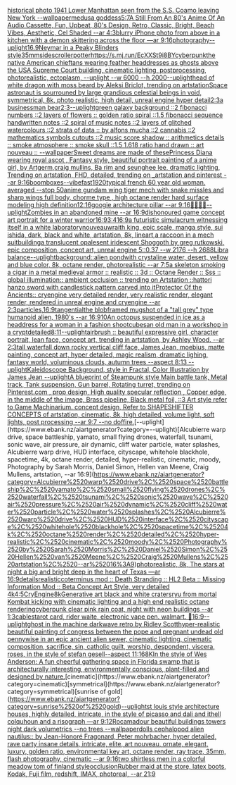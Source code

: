 [historical photo 1941 Lower Manhattan seen from the S.S. Coamo leaving New York --wallpaper](https://www.ebank.nz/aiartgenerator?category=historical%2520photo%25201941%2520Lower%2520Manhattan%2520seen%2520from%2520the%2520S.S.%2520Coamo%2520leaving%2520New%2520York%2520--wallpaper)[medusa goddess](https://www.ebank.nz/aiartgenerator?category=medusa%2520goddess)[5:7](https://www.ebank.nz/aiartgenerator?category=5%3A7)[A Still From An 80's Anime Of An Audio Cassette, Fun, Upbeat, 80's Design, Retro, Classic, Bright, Beach Vibes, Aesthetic, Cel Shaded --ar 4:3](https://www.ebank.nz/aiartgenerator?category=A%2520Still%2520From%2520An%252080%27s%2520Anime%2520Of%2520An%2520Audio%2520Cassette%2C%2520Fun%2C%2520Upbeat%2C%252080%27s%2520Design%2C%2520Retro%2C%2520Classic%2C%2520Bright%2C%2520Beach%2520Vibes%2C%2520Aesthetic%2C%2520Cel%2520Shaded%2520--ar%25204%3A3)[blurry iPhone photo from above  in a kitchen with a demon skittering across the floor  —ar 9:16](https://www.ebank.nz/aiartgenerator?category=blurry%2520iPhone%2520photo%2520from%2520above%2520%2520in%2520a%2520kitchen%2520with%2520a%2520demon%2520skittering%2520across%2520the%2520floor%2520%2520%E2%80%94ar%25209%3A16)[photography](https://www.ebank.nz/aiartgenerator?category=photography)[--uplight](https://www.ebank.nz/aiartgenerator?category=--uplight)[16.9](https://www.ebank.nz/aiartgenerator?category=16.9)[Neymar in a Peaky Blinders style](https://www.ebank.nz/aiartgenerator?category=Neymar%2520in%2520a%2520Peaky%2520Blinders%2520style)[35mm](https://www.ebank.nz/aiartgenerator?category=35mm)[sidescroller](https://www.ebank.nz/aiartgenerator?category=sidescroller)[potter](https://www.ebank.nz/aiartgenerator?category=potter)[<https://s.mj.run/EcXXSt9i8BY>](https://www.ebank.nz/aiartgenerator?category=%3Chttps%3A//s.mj.run/EcXXSt9i8BY%3E)[cyberpunk](https://www.ebank.nz/aiartgenerator?category=cyberpunk)[the native American chieftans wearing feather headdresses as ghosts above the USA Supreme Court building, cinematic lighting, postprocessing, photorealistic, ectoplasm, --uplight --w 6000 --h 2000](https://www.ebank.nz/aiartgenerator?category=the%2520native%2520American%2520chieftans%2520wearing%2520feather%2520headdresses%2520as%2520ghosts%2520above%2520the%2520USA%2520Supreme%2520Court%2520building%2C%2520cinematic%2520lighting%2C%2520postprocessing%2C%2520photorealistic%2C%2520ectoplasm%2C%2520--uplight%2520--w%25206000%2520--h%25202000)[--uplight](https://www.ebank.nz/aiartgenerator?category=--uplight)[head of white dragon with moss beard by Aleksi Briclot, trending on artstation](https://www.ebank.nz/aiartgenerator?category=head%2520of%2520white%2520dragon%2520with%2520moss%2520beard%2520by%2520Aleksi%2520Briclot%2C%2520trending%2520on%2520artstation)[Space astronaut is sourrouned by large grandious celestial beings in void, symmetrical, 8k, photo realistic, high detail, unreal engine hyper detail](https://www.ebank.nz/aiartgenerator?category=Space%2520astronaut%2520is%2520sourrouned%2520by%2520large%2520grandious%2520celestial%2520beings%2520in%2520void%2C%2520symmetrical%2C%25208k%2C%2520photo%2520realistic%2C%2520high%2520detail%2C%2520unreal%2520engine%2520hyper%2520detail)[2:3](https://www.ebank.nz/aiartgenerator?category=2%3A3)[a businessman bear](https://www.ebank.nz/aiartgenerator?category=a%2520businessman%2520bear)[2:3](https://www.ebank.nz/aiartgenerator?category=2%3A3)[--uplight](https://www.ebank.nz/aiartgenerator?category=--uplight)[green galaxy background ::2 fibonacci numbers ::2 layers of flowers :: golden ratio spiral ::1.5 fibonacci sequence handwritten notes ::2 spiral of music notes ::2 layers of glitched watercolours ::2 strata of data :: by alfons mucha ::2 cannabis ::2 mathematics symbols cutouts ::2 music score shadow :: arithmetics details :: smoke atmosphere :: smoke skull ::1.5 1.618 ratio hand drawn :: art nouveau :: --wallpaper](https://www.ebank.nz/aiartgenerator?category=green%2520galaxy%2520background%2520%3A%3A2%2520fibonacci%2520numbers%2520%3A%3A2%2520layers%2520of%2520flowers%2520%3A%3A%2520golden%2520ratio%2520spiral%2520%3A%3A1.5%2520fibonacci%2520sequence%2520handwritten%2520notes%2520%3A%3A2%2520spiral%2520of%2520music%2520notes%2520%3A%3A2%2520layers%2520of%2520glitched%2520watercolours%2520%3A%3A2%2520strata%2520of%2520data%2520%3A%3A%2520by%2520alfons%2520mucha%2520%3A%3A2%2520cannabis%2520%3A%3A2%2520mathematics%2520symbols%2520cutouts%2520%3A%3A2%2520music%2520score%2520shadow%2520%3A%3A%2520arithmetics%2520details%2520%3A%3A%2520smoke%2520atmosphere%2520%3A%3A%2520smoke%2520skull%2520%3A%3A1.5%25201.618%2520ratio%2520hand%2520drawn%2520%3A%3A%2520art%2520nouveau%2520%3A%3A%2520--wallpaper)[Sweet dreams are made of these](https://www.ebank.nz/aiartgenerator?category=Sweet%2520dreams%2520are%2520made%2520of%2520these)[Princess Diana wearing royal ascot , Fantasy style, beautiful portrait painting of a anime girl, by Artgerm,craig mullins, Ba rim and seunghee lee, dramatic lighting, Trending on artstation, FHD, detailed,  trending on _artstation and pinterest --ar 9:16](https://www.ebank.nz/aiartgenerator?category=Princess%2520Diana%2520wearing%2520royal%2520ascot%2520%2C%2520Fantasy%2520style%2C%2520beautiful%2520portrait%2520painting%2520of%2520a%2520anime%2520girl%2C%2520by%2520Artgerm%2Ccraig%2520mullins%2C%2520Ba%2520rim%2520and%2520seunghee%2520lee%2C%2520dramatic%2520lighting%2C%2520Trending%2520on%2520artstation%2C%2520FHD%2C%2520detailed%2C%2520%2520trending%2520on%2520_artstation%2520and%2520pinterest%2520--ar%25209%3A16)[boomboxes](https://www.ebank.nz/aiartgenerator?category=boomboxes)[--vibefast](https://www.ebank.nz/aiartgenerator?category=--vibefast)[1920](https://www.ebank.nz/aiartgenerator?category=1920)[typical french 60 year old woman. averaged --stop 50](https://www.ebank.nz/aiartgenerator?category=typical%2520french%252060%2520year%2520old%2520woman.%2520averaged%2520--stop%252050)[anime gundam wing tiger mech with snake missles and sharp wings full body, chorme type , high octane render hard surface modeling high definition](https://www.ebank.nz/aiartgenerator?category=anime%2520gundam%2520wing%2520tiger%2520mech%2520with%2520snake%2520missles%2520and%2520sharp%2520wings%2520full%2520body%2C%2520chorme%2520type%2520%2C%2520high%2520octane%2520render%2520hard%2520surface%2520modeling%2520high%2520definition)[12:16](https://www.ebank.nz/aiartgenerator?category=12%3A16)[googie architecture pillar --ar 9:16](https://www.ebank.nz/aiartgenerator?category=googie%2520architecture%2520pillar%2520--ar%25209%3A16)[🦖🥐🎸🧲](https://www.ebank.nz/aiartgenerator?category=%F0%9F%A6%96%F0%9F%A5%90%F0%9F%8E%B8%F0%9F%A7%B2)[--uplight](https://www.ebank.nz/aiartgenerator?category=--uplight)[Zombies in an abandoned mine --ar 16:9](https://www.ebank.nz/aiartgenerator?category=Zombies%2520in%2520an%2520abandoned%2520mine%2520--ar%252016%3A9)[dishonoured game concept art portrait for a winter warrior](https://www.ebank.nz/aiartgenerator?category=dishonoured%2520game%2520concept%2520art%2520portrait%2520for%2520a%2520winter%2520warrior)[16:9](https://www.ebank.nz/aiartgenerator?category=16%3A9)[3:4](https://www.ebank.nz/aiartgenerator?category=3%3A4)[16:9](https://www.ebank.nz/aiartgenerator?category=16%3A9)[a futuristic simulacrum witnessing itself in a white laboratory](https://www.ebank.nz/aiartgenerator?category=a%2520futuristic%2520simulacrum%2520witnessing%2520itself%2520in%2520a%2520white%2520laboratory)[nouveau](https://www.ebank.nz/aiartgenerator?category=nouveau)[wraith king, epic scale, manga style, sui ishida, dark, black and white, artstation, 8k, lineart,](https://www.ebank.nz/aiartgenerator?category=wraith%2520king%2C%2520epic%2520scale%2C%2520manga%2520style%2C%2520sui%2520ishida%2C%2520dark%2C%2520black%2520and%2520white%2C%2520artstation%2C%25208k%2C%2520lineart%2C)[a raccoon in a mech suit](https://www.ebank.nz/aiartgenerator?category=a%2520raccoon%2520in%2520a%2520mech%2520suit)[building](https://www.ebank.nz/aiartgenerator?category=building)[a translucent opalesent iridescent Shoggoth by greg rutkowski, epic composition, concept art, unreal engine 5::0.37 --w 2176 --h 2688](https://www.ebank.nz/aiartgenerator?category=a%2520translucent%2520opalesent%2520iridescent%2520Shoggoth%2520by%2520greg%2520rutkowski%2C%2520epic%2520composition%2C%2520concept%2520art%2C%2520unreal%2520engine%25205%3A%3A0.37%2520--w%25202176%2520--h%25202688)[Libra balance](https://www.ebank.nz/aiartgenerator?category=Libra%2520balance)[--uplight](https://www.ebank.nz/aiartgenerator?category=--uplight)[background::](https://www.ebank.nz/aiartgenerator?category=background%3A%3A)[alien pondwith crystaline water, desert, yellow and blue color, 8k, octane render, photorealistic --ar 7:5](https://www.ebank.nz/aiartgenerator?category=alien%2520pondwith%2520crystaline%2520water%2C%2520desert%2C%2520yellow%2520and%2520blue%2520color%2C%25208k%2C%2520octane%2520render%2C%2520photorealistic%2520--ar%25207%3A5)[a skeleton smoking a cigar  in a metal medieval armor :: realistic :: 3d :: Octane Render :: Sss :: global illumination:: ambient occlusion :: trending on Artstation ::](https://www.ebank.nz/aiartgenerator?category=a%2520skeleton%2520smoking%2520a%2520cigar%2520%2520in%2520a%2520metal%2520medieval%2520armor%2520%3A%3A%2520realistic%2520%3A%3A%25203d%2520%3A%3A%2520Octane%2520Render%2520%3A%3A%2520Sss%2520%3A%3A%2520global%2520illumination%3A%3A%2520ambient%2520occlusion%2520%3A%3A%2520trending%2520on%2520Artstation%2520%3A%3A)[hattori hanzo sword with candlestick pattern carved into it](https://www.ebank.nz/aiartgenerator?category=hattori%2520hanzo%2520sword%2520with%2520candlestick%2520pattern%2520carved%2520into%2520it)[Protector Of the Ancients:: cryengine very detailed render, very realistic render, elegant render, rendered in unreal engine and cryengine --ar 2:3](https://www.ebank.nz/aiartgenerator?category=Protector%2520Of%2520the%2520Ancients%3A%3A%2520cryengine%2520very%2520detailed%2520render%2C%2520very%2520realistic%2520render%2C%2520elegant%2520render%2C%2520rendered%2520in%2520unreal%2520engine%2520and%2520cryengine%2520--ar%25202%3A3)[particles,](https://www.ebank.nz/aiartgenerator?category=particles%2C)[16:9](https://www.ebank.nz/aiartgenerator?category=16%3A9)[tangential](https://www.ebank.nz/aiartgenerator?category=tangential)[the blob](https://www.ebank.nz/aiartgenerator?category=the%2520blob)[](https://www.ebank.nz/aiartgenerator?category=)[framed mugshot of a "tall grey" type humanoid alien, 1980's --ar 16:9](https://www.ebank.nz/aiartgenerator?category=framed%2520mugshot%2520of%2520a%2520%22tall%2520grey%22%2520type%2520humanoid%2520alien%2C%25201980%27s%2520--ar%252016%3A9)[10](https://www.ebank.nz/aiartgenerator?category=10)[An octopus suspended in ice as a headdress for a woman in a fashion shoot](https://www.ebank.nz/aiartgenerator?category=An%2520octopus%2520suspended%2520in%2520ice%2520as%2520a%2520headdress%2520for%2520a%2520woman%2520in%2520a%2520fashion%2520shoot)[cubes](https://www.ebank.nz/aiartgenerator?category=cubes)[an old man in a workshop in a crypt](https://www.ebank.nz/aiartgenerator?category=an%2520old%2520man%2520in%2520a%2520workshop%2520in%2520a%2520crypt)[detailed](https://www.ebank.nz/aiartgenerator?category=detailed)[8:11](https://www.ebank.nz/aiartgenerator?category=8%3A11)[--uplight](https://www.ebank.nz/aiartgenerator?category=--uplight)[airbrush :: beautiful expressive girl, character portrait, lean face, concept art, trending in artstation, by Ashley Wood. --ar 2:3](https://www.ebank.nz/aiartgenerator?category=airbrush%2520%3A%3A%2520beautiful%2520expressive%2520girl%2C%2520character%2520portrait%2C%2520lean%2520face%2C%2520concept%2520art%2C%2520trending%2520in%2520artstation%2C%2520by%2520Ashley%2520Wood.%2520--ar%25202%3A3)[tall waterfall down rocky vertical cliff face, James Jean, moebius, matte painting, concept art, hyper detailed, magic realism, dramatic lighing, fantasy world, voluminous clouds, autumn trees --aspect 8:13 --uplight](https://www.ebank.nz/aiartgenerator?category=tall%2520waterfall%2520down%2520rocky%2520vertical%2520cliff%2520face%2C%2520James%2520Jean%2C%2520moebius%2C%2520matte%2520painting%2C%2520concept%2520art%2C%2520hyper%2520detailed%2C%2520magic%2520realism%2C%2520dramatic%2520lighing%2C%2520fantasy%2520world%2C%2520voluminous%2520clouds%2C%2520autumn%2520trees%2520--aspect%25208%3A13%2520--uplight)[Kaleidoscope Background, style in Fractal, Color Illustration by James Jean --uplight](https://www.ebank.nz/aiartgenerator?category=Kaleidoscope%2520Background%2C%2520style%2520in%2520Fractal%2C%2520Color%2520Illustration%2520by%2520James%2520Jean%2520--uplight)[A blueprint of Steampunk style Main battle tank,  Metal track,  Tank suspension, Gun barrel, Rotating turret, trending on Pinterest.com  , prop design, High quality specular reflection , Copper  edge, in the middle of the image, Brass pipeline,  Black metal foil,  ::3  Art style refer to Game Machinarium.  concept design, Refer to SHAPESHIFTER CONCEPTS  of artstation, cinematic,  8k, high detailed,  volume light,  soft lights,  post processing    --ar 9:7   --no dof](https://www.ebank.nz/aiartgenerator?category=A%2520blueprint%2520of%2520Steampunk%2520style%2520Main%2520battle%2520tank%2C%2520%2520Metal%2520track%2C%2520%2520Tank%2520suspension%2C%2520Gun%2520barrel%2C%2520Rotating%2520turret%2C%2520trending%2520on%2520Pinterest.com%2520%2520%2C%2520prop%2520design%2C%2520High%2520quality%2520specular%2520reflection%2520%2C%2520Copper%2520%2520edge%2C%2520in%2520the%2520middle%2520of%2520the%2520image%2C%2520Brass%2520pipeline%2C%2520%2520Black%2520metal%2520foil%2C%2520%2520%3A%3A3%2520%2520Art%2520style%2520refer%2520to%2520Game%2520Machinarium.%2520%2520concept%2520design%2C%2520Refer%2520to%2520SHAPESHIFTER%2520CONCEPTS%2520%2520of%2520artstation%2C%2520cinematic%2C%2520%25208k%2C%2520high%2520detailed%2C%2520%2520volume%2520light%2C%2520%2520soft%2520lights%2C%2520%2520post%2520processing%2520%2520%2520%2520--ar%25209%3A7%2520%2520%2520--no%2520dof)[fire.](https://www.ebank.nz/aiartgenerator?category=fire.)[--uplight](https://www.ebank.nz/aiartgenerator?category=--uplight)[Alcubierre warp drive, space battleship, yamato, small flying drones, waterfall, tsunami, sonic wave, air pressure, air dynamic, cliff water particle, water splashes, Alcubierre warp drive, HUD interface, cityscape, whitehole blackhole, spacetime, 4k, octane render, detailed, hyper-realistic, cinematic, moody, Photography by Sarah Morris, Daniel Simon, Hellen van Meene, Craig Mullens, artstation, --ar 16:9](https://www.ebank.nz/aiartgenerator?category=Alcubierre%2520warp%2520drive%2C%2520space%2520battleship%2C%2520yamato%2C%2520small%2520flying%2520drones%2C%2520waterfall%2C%2520tsunami%2C%2520sonic%2520wave%2C%2520air%2520pressure%2C%2520air%2520dynamic%2C%2520cliff%2520water%2520particle%2C%2520water%2520splashes%2C%2520Alcubierre%2520warp%2520drive%2C%2520HUD%2520interface%2C%2520cityscape%2C%2520whitehole%2520blackhole%2C%2520spacetime%2C%25204k%2C%2520octane%2520render%2C%2520detailed%2C%2520hyper-realistic%2C%2520cinematic%2C%2520moody%2C%2520Photography%2520by%2520Sarah%2520Morris%2C%2520Daniel%2520Simon%2C%2520Hellen%2520van%2520Meene%2C%2520Craig%2520Mullens%2C%2520artstation%2C%2520--ar%252016%3A9)[photorealistic, 8k, The stars at night a big and bright deep in the heart of Texas —ar 16:9](https://www.ebank.nz/aiartgenerator?category=photorealistic%2C%25208k%2C%2520The%2520stars%2520at%2520night%2520a%2520big%2520and%2520bright%2520deep%2520in%2520the%2520heart%2520of%2520Texas%2520%E2%80%94ar%252016%3A9)[details](https://www.ebank.nz/aiartgenerator?category=details)[realistic](https://www.ebank.nz/aiartgenerator?category=realistic)[coterminus mod :: Death Stranding :: HL2 Beta :: Missing Information Mod :: Beta Concept Art Style, very detailed 4k](https://www.ebank.nz/aiartgenerator?category=coterminus%2520mod%2520%3A%3A%2520Death%2520Stranding%2520%3A%3A%2520HL2%2520Beta%2520%3A%3A%2520Missing%2520Information%2520Mod%2520%3A%3A%2520Beta%2520Concept%2520Art%2520Style%2C%2520very%2520detailed%25204k)[4:5](https://www.ebank.nz/aiartgenerator?category=4%3A5)[CryEngine](https://www.ebank.nz/aiartgenerator?category=CryEngine)[8k](https://www.ebank.nz/aiartgenerator?category=8k)[Generative art black and white craters](https://www.ebank.nz/aiartgenerator?category=Generative%2520art%2520black%2520and%2520white%2520craters)[ryu from mortal Kombat kicking with cinematic lighting and a high end realistic octane rendering](https://www.ebank.nz/aiartgenerator?category=ryu%2520from%2520mortal%2520Kombat%2520kicking%2520with%2520cinematic%2520lighting%2520and%2520a%2520high%2520end%2520realistic%2520octane%2520rendering)[cyberpunk clear pink rain coat, night with neon buildings --ar 1:3](https://www.ebank.nz/aiartgenerator?category=cyberpunk%2520clear%2520pink%2520rain%2520coat%2C%2520night%2520with%2520neon%2520buildings%2520--ar%25201%3A3)[cables](https://www.ebank.nz/aiartgenerator?category=cables)[tarot card, rider waite, electronic vape pen. walmart. 🏬](https://www.ebank.nz/aiartgenerator?category=tarot%2520card%2C%2520rider%2520waite%2C%2520electronic%2520vape%2520pen.%2520walmart.%2520%F0%9F%8F%AC)[16:9](https://www.ebank.nz/aiartgenerator?category=16%3A9)[--uplight](https://www.ebank.nz/aiartgenerator?category=--uplight)[ghost in the machine darkwave retro by Ridley Scott](https://www.ebank.nz/aiartgenerator?category=ghost%2520in%2520the%2520machine%2520darkwave%2520retro%2520by%2520Ridley%2520Scott)[hyper-realistic beautiful painting of congress between the pope and pregnant undead old pennywise in an epic ancient alien sewer, cinematic lighting, cinematic composition, sacrifice, sin, catholic guilt, worship, despondent, viscera, roses, in the style of stefan gesell--aspect 11:16](https://www.ebank.nz/aiartgenerator?category=hyper-realistic%2520beautiful%2520painting%2520of%2520congress%2520between%2520the%2520pope%2520and%2520pregnant%2520undead%2520old%2520pennywise%2520in%2520an%2520epic%2520ancient%2520alien%2520sewer%2C%2520cinematic%2520lighting%2C%2520cinematic%2520composition%2C%2520sacrifice%2C%2520sin%2C%2520catholic%2520guilt%2C%2520worship%2C%2520despondent%2C%2520viscera%2C%2520roses%2C%2520in%2520the%2520style%2520of%2520stefan%2520gesell--aspect%252011%3A16)[8K](https://www.ebank.nz/aiartgenerator?category=8K)[In the style of Wes Anderson: A fun cheerful gathering space in Florida swamp that is architecturally interesting, environmentally conscious, plant-filled and designed by nature.](https://www.ebank.nz/aiartgenerator?category=In%2520the%2520style%2520of%2520Wes%2520Anderson%3A%2520A%2520fun%2520cheerful%2520gathering%2520space%2520in%2520Florida%2520swamp%2520that%2520is%2520architecturally%2520interesting%2C%2520environmentally%2520conscious%2C%2520plant-filled%2520and%2520designed%2520by%2520nature.)[cinematic](https://www.ebank.nz/aiartgenerator?category=cinematic)[symmetrical](https://www.ebank.nz/aiartgenerator?category=symmetrical)[sunrise of gold](https://www.ebank.nz/aiartgenerator?category=sunrise%2520of%2520gold)[--uplight](https://www.ebank.nz/aiartgenerator?category=--uplight)[st louis style architecture houses, highly detailed, intricate, in the style of picasso and dali and ithell colquhoun and a risograph —ar 9:12](https://www.ebank.nz/aiartgenerator?category=st%2520louis%2520style%2520architecture%2520houses%2C%2520highly%2520detailed%2C%2520intricate%2C%2520in%2520the%2520style%2520of%2520picasso%2520and%2520dali%2520and%2520ithell%2520colquhoun%2520and%2520a%2520risograph%2520%E2%80%94ar%25209%3A12)[Rocamadour beautiful buildings towers night dark volumetrics --no trees --wallpaper](https://www.ebank.nz/aiartgenerator?category=Rocamadour%2520beautiful%2520buildings%2520towers%2520night%2520dark%2520volumetrics%2520--no%2520trees%2520--wallpaper)[dolls  cephalopod alien nautilus:: by Jean-Honoré Fragonard, Peter mohrbacher, hyper detailed, rave party insane details, intricate, elite, art nouveau, ornate, elegant, luxury, golden ratio, environmental key art, octane render, ray trace, 35mm, flash photography, cinematic --ar 9:16](https://www.ebank.nz/aiartgenerator?category=dolls%2520%2520cephalopod%2520alien%2520nautilus%3A%3A%2520by%2520Jean-Honor%C3%A9%2520Fragonard%2C%2520Peter%2520mohrbacher%2C%2520hyper%2520detailed%2C%2520rave%2520party%2520insane%2520details%2C%2520intricate%2C%2520elite%2C%2520art%2520nouveau%2C%2520ornate%2C%2520elegant%2C%2520luxury%2C%2520golden%2520ratio%2C%2520environmental%2520key%2520art%2C%2520octane%2520render%2C%2520ray%2520trace%2C%252035mm%2C%2520flash%2520photography%2C%2520cinematic%2520--ar%25209%3A16)[two shirtless men in a colorful meadow tom of finland style](https://www.ebank.nz/aiartgenerator?category=two%2520shirtless%2520men%2520in%2520a%2520colorful%2520meadow%2520tom%2520of%2520finland%2520style)[occlusion](https://www.ebank.nz/aiartgenerator?category=occlusion)[Rubber maid at the store, latex boots, Kodak, Fuji film, redshift, IMAX, photoreal, --ar 21:9](https://www.ebank.nz/aiartgenerator?category=Rubber%2520maid%2520at%2520the%2520store%2C%2520latex%2520boots%2C%2520Kodak%2C%2520Fuji%2520film%2C%2520redshift%2C%2520IMAX%2C%2520photoreal%2C%2520--ar%252021%3A9)